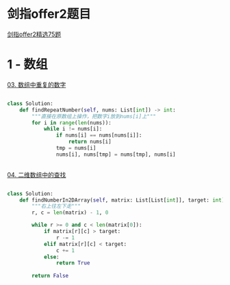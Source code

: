 # 剑指offer2题目

[剑指offer2精选75题](https://leetcode.cn/problem-list/xb9nqhhg/) 

# 1 - 数组

[03. 数组中重复的数字](https://leetcode.cn/problems/shu-zu-zhong-zhong-fu-de-shu-zi-lcof/)

```python

class Solution:
    def findRepeatNumber(self, nums: List[int]) -> int:
        """直接在原数组上操作，把数字i放到nums[i]上"""
        for i in range(len(nums)):
            while i != nums[i]:
                if nums[i] == nums[nums[i]]:
                    return nums[i]
                tmp = nums[i]
                nums[i], nums[tmp] = nums[tmp], nums[i]
        

```

[04. 二维数组中的查找](https://leetcode-cn.com/problems/er-wei-shu-zu-zhong-de-cha-zhao-lcof/)

```python

class Solution:
    def findNumberIn2DArray(self, matrix: List[List[int]], target: int) -> bool:
        """右上往左下走"""
        r, c = len(matrix) - 1, 0

        while r >= 0 and c < len(matrix[0]):
            if matrix[r][c] > target:
                r -= 1
            elif matrix[r][c] < target:
                c += 1
            else:
                return True
        
        return False

```


